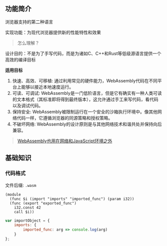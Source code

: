 ## 功能简介

浏览器支持的第二种语言

实现功能：为现代浏览器提供新的性能特性和效果

> 怎么理解？

设计目的：不是为了手写代码，而是为诸如C、C++和Rust等低级源语言提供一个高效的编译目标

**适用目标**

1. 快速、高效、可移植: 通过利用常见的硬件能力，WebAssembly代码在不同平台上能够以接近本地速度运行。
2. 可读、可调试: WebAssembly是一门低阶语言，但是它有确实有一种人类可读的文本格式（其标准即将得到最终版本），这允许通过手工来写代码，看代码以及调试代码。
3. 保持安全: WebAssembly被限制运行在一个安全的沙箱执行环境中。像其他网络代码一样，它遵循浏览器的同源策略和授权策略。
4. 不破坏网络: WebAssembly的设计原则是与其他网络技术和谐共处并保持向后兼容。

> [WebAssembly也用在网络和JavaScript环境之外](http://webassembly.org/docs/non-web/)

## 基础知识

### 代码格式

文件后缀: `.wasm`

```webAssembly
(module
  (func $i (import "imports" "imported_func") (param i32))
  (func (export "exported_func")
    i32.const 42
    call $i))
```

```javascript
var importObject = { 
    imports: { 
        imported_func: arg => console.log(arg) 
    } 
};
```



